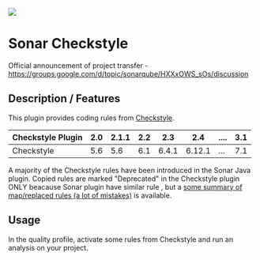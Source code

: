 [![][travis img]][travis]

Sonar Checkstyle
==========

Official announcement of project transfer - https://groups.google.com/d/topic/sonarqube/HXXxOWS_sOs/discussion

## Description / Features

This plugin provides coding rules from [Checkstyle](http://checkstyle.sourceforge.net/).

Checkstyle Plugin|2.0|2.1.1|2.2|2.3|2.4|....|3.1
-----------------|---|---|---|---|---|---|---
Checkstyle|5.6|5.6|6.1|6.4.1|6.12.1|...|7.1

A majority of the Checkstyle rules have been introduced in the Sonar Java plugin. Copied rules are marked "Deprecated" in the Checkstyle plugin ONLY beacause Sonar plugin have similar rule , but a [some summary of map/replaced rules (a lot of mistakes)](http://dist.sonarsource.com/reports/coverage/checkstyle.html) is available.

## Usage
In the quality profile, activate some rules from Checkstyle and run an analysis on your project.

[travis]:https://travis-ci.org/checkstyle/sonar-checkstyle/builds
[travis img]:https://secure.travis-ci.org/checkstyle/sonar-checkstyle.png
